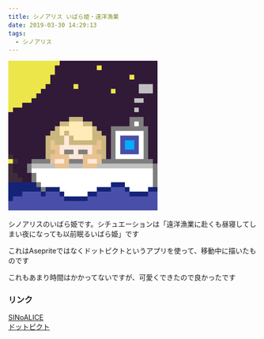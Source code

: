 ```yaml
---
title: シノアリス いばら姫・遠洋漁業
date: 2019-03-30 14:29:13
tags:
  - シノアリス
---
```


<img src="/images/D2eSShuUkAAzbfL.png" width=60%>

シノアリスのいばら姫です。シチュエーションは「遠洋漁業に赴くも昼寝してしまい夜になっても以前眠るいばら姫」です

これはAsepriteではなくドットピクトというアプリを使って、移動中に描いたものです

これもあまり時間はかかってないですが、可愛くできたので良かったです

### リンク
[SINoALICE](http://sinoalice.jp)  
[ドットピクト](https://play.google.com/store/apps/details?id=net.dotpicko.dotpict&hl=ja)
